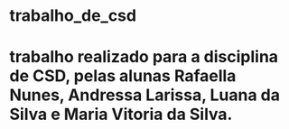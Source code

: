 # trabalho_de_csd
# trabalho realizado para a disciplina de CSD, pelas alunas Rafaella Nunes, Andressa Larissa, Luana da Silva e Maria Vitoria da Silva.
